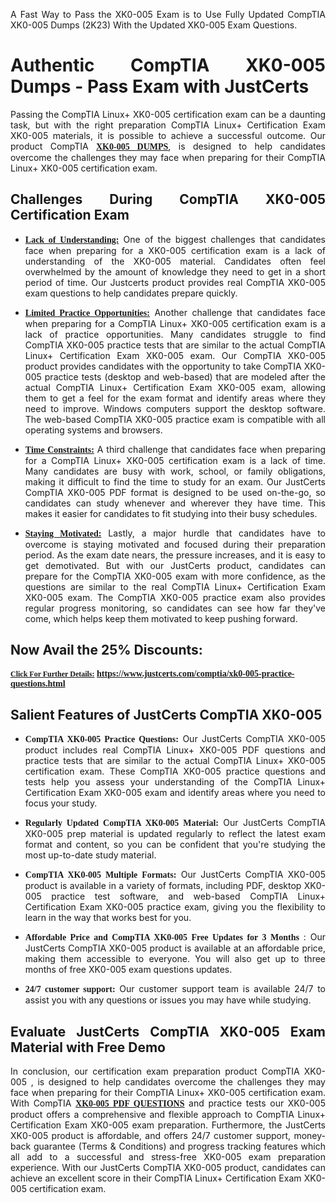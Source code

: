 <p dir="auto" style="text-align: justify;">A Fast Way to Pass the XK0-005 Exam is to Use Fully Updated CompTIA XK0-005 Dumps (2K23) With the Updated XK0-005 Exam Questions.</p>

<h1 style="text-align: justify;"><strong>Authentic CompTIA XK0-005 Dumps - Pass Exam with JustCerts</strong></h1>

<p style="text-align: justify;">Passing the CompTIA Linux+ XK0-005 certification exam can be a daunting task, but with the right preparation CompTIA Linux+ Certification Exam XK0-005 materials, it is possible to achieve a successful outcome. Our product CompTIA <strong><a href="https://www.justcerts.com/comptia/xk0-005-practice-questions.html"><span style="font-family:Georgia,serif;"><u>XK0-005 DUMPS</u></span></a></strong>, is designed to help candidates overcome the challenges they may face when preparing for their CompTIA Linux+ XK0-005 certification exam.</p>

<h2 style="text-align: justify;"><strong>Challenges During CompTIA XK0-005 Certification Exam</strong></h2>

<ul>
	<li style="text-align: justify;"><u><span style="font-family:Georgia,serif;"><strong>Lack of Understanding:</strong></span></u> One of the biggest challenges that candidates face when preparing for a XK0-005 certification exam is a lack of understanding of the XK0-005 material. Candidates often feel overwhelmed by the amount of knowledge they need to get in a short period of time. Our Justcerts product provides real CompTIA XK0-005 exam questions to help candidates prepare quickly.</li>
</ul>

<ul>
	<li style="text-align: justify;"><u><span style="font-family:Georgia,serif;"><strong>Limited Practice Opportunities:</strong></span></u> Another challenge that candidates face when preparing for a CompTIA Linux+ XK0-005 certification exam is a lack of practice opportunities. Many candidates struggle to find CompTIA XK0-005 practice tests that are similar to the actual CompTIA Linux+ Certification Exam XK0-005 exam. Our CompTIA XK0-005 product provides candidates with the opportunity to take CompTIA XK0-005 practice tests (desktop and web-based) that are modeled after the actual CompTIA Linux+ Certification Exam XK0-005 exam, allowing them to get a feel for the exam format and identify areas where they need to improve. Windows computers support the desktop software. The web-based CompTIA XK0-005 practice exam is compatible with all operating systems and browsers.</li>
</ul>

<ul>
	<li style="text-align: justify;"><u><span style="font-family:Georgia,serif;"><strong>Time Constraints:</strong></span></u> A third challenge that candidates face when preparing for a CompTIA Linux+ XK0-005 certification exam is a lack of time. Many candidates are busy with work, school, or family obligations, making it difficult to find the time to study for an exam. Our JustCerts CompTIA XK0-005 PDF format is designed to be used on-the-go, so candidates can study whenever and wherever they have time. This makes it easier for candidates to fit studying into their busy schedules.</li>
</ul>

<ul>
	<li style="text-align: justify;"><u><span style="font-family:Georgia,serif;"><strong>Staying Motivated:</strong></span></u> Lastly, a major hurdle that candidates have to overcome is staying motivated and focused during their preparation period. As the exam date nears, the pressure increases, and it is easy to get demotivated. But with our JustCerts product, candidates can prepare for the CompTIA XK0-005 exam with more confidence, as the questions are similar to the real CompTIA Linux+ Certification Exam XK0-005 exam. The CompTIA XK0-005 practice exam also provides regular progress monitoring, so candidates can see how far they've come, which helps keep them motivated to keep pushing forward.</li>
</ul>

<h2 style="text-align: justify;"><strong>Now Avail the 25% Discounts:</strong></h2>

<p><span style="font-size:12px;"><u><span style="font-family:Georgia,serif;"><strong>Click For Further Details:</strong></span></u></span><span style="font-size:14px;"><span style="font-family:Georgia,serif;"><strong> <a href="https://www.justcerts.com/comptia/xk0-005-practice-questions.html">https://www.justcerts.com/comptia/xk0-005-practice-questions.html</a></strong></span></span></p>

<h2 style="text-align: justify;"><strong>Salient Features of JustCerts CompTIA XK0-005</strong></h2>

<ul>
	<li style="text-align: justify;"><span style="font-family:Georgia,serif;"><strong>CompTIA XK0-005 Practice Questions:</strong></span> Our JustCerts CompTIA XK0-005 product includes real CompTIA Linux+ XK0-005 PDF questions and practice tests that are similar to the actual CompTIA Linux+ XK0-005 certification exam. These CompTIA XK0-005 practice questions and tests help you assess your understanding of the CompTIA Linux+ Certification Exam XK0-005 exam and identify areas where you need to focus your study.</li>
</ul>

<ul>
	<li style="text-align: justify;"><span style="font-family:Georgia,serif;"><strong>Regularly Updated CompTIA XK0-005 Material:</strong></span> Our JustCerts CompTIA XK0-005 prep material is updated regularly to reflect the latest exam format and content, so you can be confident that you're studying the most up-to-date study material.</li>
</ul>

<ul>
	<li style="text-align: justify;"><span style="font-family:Georgia,serif;"><strong>CompTIA XK0-005 Multiple Formats:</strong></span> Our JustCerts CompTIA XK0-005 product is available in a variety of formats, including PDF, desktop XK0-005 practice test software, and web-based CompTIA Linux+ Certification Exam XK0-005 practice exam, giving you the flexibility to learn in the way that works best for you.</li>
</ul>

<ul>
	<li style="text-align: justify;"><span style="font-family:Georgia,serif;"><strong>Affordable Price and CompTIA XK0-005 Free Updates for 3 Months</strong></span> : Our JustCerts CompTIA XK0-005 product is available at an affordable price, making them accessible to everyone. You will also get up to three months of free XK0-005 exam questions updates.</li>
</ul>

<ul>
	<li style="text-align: justify;"><span style="font-family:Georgia,serif;"><strong>24/7 customer support:</strong></span> Our customer support team is available 24/7 to assist you with any questions or issues you may have while studying.</li>
</ul>

<h2 style="text-align: justify;"><strong>Evaluate JustCerts CompTIA XK0-005 Exam Material with Free Demo</strong></h2>

<p style="text-align: justify;">In conclusion, our certification exam preparation product CompTIA XK0-005 , is designed to help candidates overcome the challenges they may face when preparing for their CompTIA Linux+ XK0-005 certification exam. With CompTIA <a href="https://www.justcerts.com/comptia/xk0-005-practice-questions.html"><u><strong><span style="font-family:Georgia,serif;">XK0-005 PDF QUESTIONS</span></strong></u></a> and practice tests our XK0-005 product offers a comprehensive and flexible approach to CompTIA Linux+ Certification Exam XK0-005 exam preparation. Furthermore, the JustCerts XK0-005 product is affordable, and offers 24/7 customer support, money-back guarantee (Terms & Conditions) and progress tracking features which all add to a successful and stress-free XK0-005 exam preparation experience. With our JustCerts CompTIA XK0-005 product, candidates can achieve an excellent score in their CompTIA Linux+ Certification Exam XK0-005 certification exam.</p>
